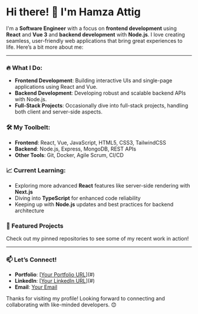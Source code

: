 # Hi there! 👋 I'm Hamza Attig

I'm a **Software Engineer** with a focus on **frontend development** using **React** and **Vue 3** and **backend development** with **Node.js**. I love creating seamless, user-friendly web applications that bring great experiences to life. Here’s a bit more about me:

---

### 🔥 What I Do:
- **Frontend Development**: Building interactive UIs and single-page applications using React and Vue.
- **Backend Development**: Developing robust and scalable backend APIs with Node.js.
- **Full-Stack Projects**: Occasionally dive into full-stack projects, handling both client and server-side aspects.

### 🛠️ My Toolbelt:
- **Frontend**: React, Vue, JavaScript, HTML5, CSS3, TailwindCSS
- **Backend**: Node.js, Express, MongoDB, REST APIs
- **Other Tools**: Git, Docker, Agile Scrum, CI/CD

### 📈 Current Learning:
- Exploring more advanced **React** features like server-side rendering with **Next.js**
- Diving into **TypeScript** for enhanced code reliability
- Keeping up with **Node.js** updates and best practices for backend architecture

### 🚀 Featured Projects
Check out my pinned repositories to see some of my recent work in action!

---

### 📫 Let’s Connect!
- **Portfolio**: [[Your Portfolio URL](https://portfolio-attighs-projects.vercel.app/ )](#)
- **LinkedIn**: [[Your LinkedIn URL](https://www.linkedin.com/in/hamzaattig/)](#)
- **Email**: [Your Email](hamza.attig@proton.me)

Thanks for visiting my profile! Looking forward to connecting and collaborating with like-minded developers. 😊
